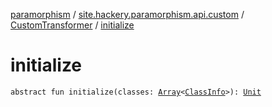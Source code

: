 [paramorphism](../../index.md) / [site.hackery.paramorphism.api.custom](../index.md) / [CustomTransformer](index.md) / [initialize](./initialize.md)

# initialize

`abstract fun initialize(classes: `[`Array`](https://kotlinlang.org/api/latest/jvm/stdlib/kotlin/-array/index.html)`<`[`ClassInfo`](../../site.hackery.paramorphism.api.resources/-class-info/index.md)`>): `[`Unit`](https://kotlinlang.org/api/latest/jvm/stdlib/kotlin/-unit/index.html)